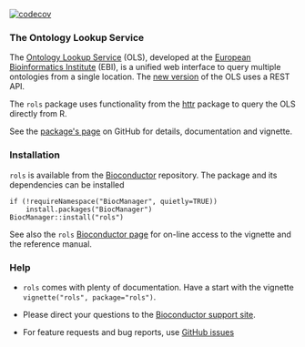 [![codecov](https://codecov.io/gh/lgatto/rols/branch/master/graph/badge.svg)](https://codecov.io/gh/lgatto/rols)

### The Ontology Lookup Service 

The [Ontology Lookup Service](http://www.ebi.ac.uk/ontology-lookup/)
(OLS), developed at the
[European Bioinformatics Institute](http://www.ebi.ac.uk/) (EBI), is a
unified web interface to query multiple ontologies from a single
location. The
[new version](http://www.ebi.ac.uk/ols/beta/roadmap.html) of the OLS
uses a REST API. 

The `rols` package uses functionality from the
[httr](https://cran.r-project.org/web/packages/httr/) package to query
the OLS directly from R.

See the [package's page](http://lgatto.github.io/rols/index.html) on
GitHub for details, documentation and vignette.

### Installation

`rols` is available from the
[Bioconductor](http://www.bioconductor.org) repository. The package
and its dependencies can be installed

```
if (!requireNamespace("BiocManager", quietly=TRUE))
    install.packages("BiocManager")
BiocManager::install("rols")
```

See also the `rols`
[Bioconductor page](http://bioconductor.org/packages/release/bioc/html/rols.html)
for on-line access to the vignette and the reference manual.

### Help

* `rols` comes with plenty of documentation. Have a start with the
  vignette `vignette("rols", package="rols")`.

* Please direct your questions to the
  [Bioconductor support site](https://support.bioconductor.org/).

* For feature requests and bug reports, use
  [GitHub issues](https://github.com/lgatto/rols/issues)

